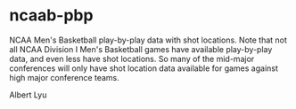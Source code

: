 ncaab-pbp
=========

NCAA Men's Basketball play-by-play data with shot locations. Note that not all NCAA Division I Men's Basketball games have available play-by-play data, and even less have shot locations. So many of the mid-major conferences will only have shot location data available for games against high major conference teams.

Albert Lyu